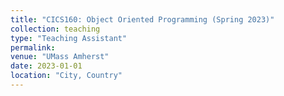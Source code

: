 ```yaml
---
title: "CICS160: Object Oriented Programming (Spring 2023)"
collection: teaching
type: "Teaching Assistant"
permalink: 
venue: "UMass Amherst"
date: 2023-01-01
location: "City, Country"
---
```

